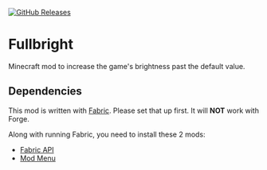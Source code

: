 [![GitHub Releases](https://img.shields.io/github/downloads/seaneoo/fullbright/latest/total)](https://github.com/seaneoo/fullbright/releases)

# Fullbright
Minecraft mod to increase the game's brightness past the default value.

## Dependencies
This mod is written with [Fabric](https://fabricmc.net/). Please set that up first. It will **NOT** work with Forge.

Along with running Fabric, you need to install these 2 mods:
- [Fabric API](https://www.curseforge.com/minecraft/mc-mods/fabric-api)
- [Mod Menu](https://www.curseforge.com/minecraft/mc-mods/modmenu)
